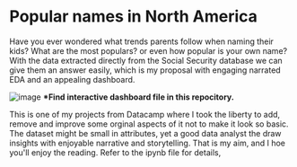 # Popular names in North America
Have you ever wondered what trends parents follow when naming their kids? What are the most populars? or even how popular is your own name? With the data extracted directly from the Social Security database we can give them an answer easily, which is my proposal with engaging narrated EDA and an appealing dashboard.  

![image](https://github.com/JonDFana/american-classic-names/assets/153952266/f73296ab-220f-491c-882b-d1b9c9e9d8cb)
<b>*Find interactive dashboard file in this repocitory.</b>

This is one of my projects from Datacamp where I took the liberty to add, remove and improve some orginal aspects of it not to make it look so basic. The dataset might be small in attributes, yet a good data analyst the draw insights with enjoyable narrative and storytelling. That is my aim, and I hoe you'll enjoy the reading. Refer to the ipynb file for details,
